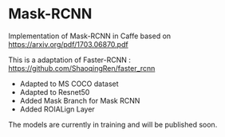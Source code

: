 # Mask-RCNN
Implementation of Mask-RCNN in Caffe based on https://arxiv.org/pdf/1703.06870.pdf

This is a adaptation of Faster-RCNN : https://github.com/ShaoqingRen/faster_rcnn
 - Adapted to MS COCO dataset
 - Adapted to Resnet50
 - Added Mask Branch for Mask RCNN
 - Added ROIALign Layer

The models are currently in training and will be published soon. 
